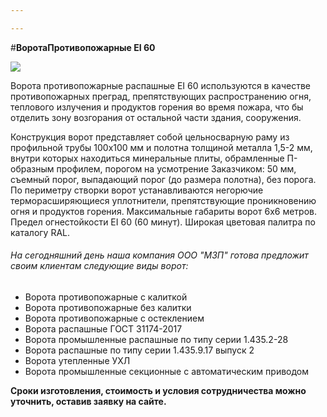 ```yaml
---

---
```

\#**ВоротаПротивопожарные EI 60**

![](/static/2023-02-16-20-06-11.png)

Ворота противопожарные распашные EI 60 используются в качестве противопожарных преград, препятствующих распространению огня, теплового излучения и продуктов горения во время пожара, что бы отделить зону возгорания от остальной части здания, сооружения.

Конструкция ворот представляет собой цельносварную раму из профильной трубы 100х100 мм и полотна толщиной металла 1,5-2 мм, внутри которых находиться минеральные плиты, обрамленные П-образным профилем, порогом на усмотрение Заказчиком: 50 мм, съемный порог, выпадающий порог (до размера полотна), без порога. По периметру створки ворот устанавливаются негорючие терморасширяющиеся уплотнители, препятствующие проникновению огня и продуктов горения. Максимальные габариты ворот 6х6 метров. Предел огнестойкости EI 60 (60 минут). Широкая цветовая палитра по каталогу RAL.

###### На сегодняшний день наша компания ООО "МЗП" готова предложит своим клиентам следующие виды ворот:

* Ворота противопожарные с калиткой
* Ворота противопожарные без калитки
* Ворота противопожарные с остеклением
* Ворота распашные ГОСТ 31174-2017
* Ворота промышленные распашные по типу серии 1.435.2-28
* Ворота распашные по типу серии 1.435.9.17 выпуск 2
* Ворота утепленные УХЛ
* Ворота промышленные секционные с автоматическим приводом

**Сроки изготовления, стоимость и условия сотрудничества можно уточнить, оставив заявку на сайте.**